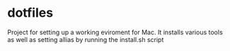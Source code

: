 # dotfiles
Project for setting up a working eviroment for Mac. It installs various tools as well as setting allias by running the install.sh script


